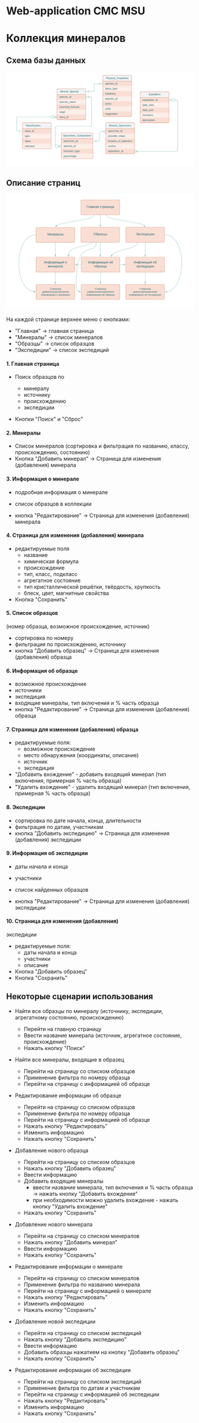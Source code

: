 Web-application CMC MSU
=======================

# Коллекция минералов

Схема базы данных
-----------------

![Alt text](docs/db_diagram.png)

Описание страниц
-----------------------
![Alt text](docs/navigation.png)

На каждой странице верхнее меню с кнопками:

- "Главная" -> главная страница
- "Минералы" -> список минералов
- "Образцы" -> список образцов
- "Экспедиции" -> список экспедиций

#### 1. Главная страница

- Поиск образцов по
  - минералу
  - источнику
  - происхождению
  - экспедиции

- Кнопки "Поиск" и "Сброс"

#### 2. Минералы

- Список минералов (сортировка и фильтрация по названию, классу, происхождению, состоянию)
- Кнопка "Добавить минерал" -> Страница для изменения (добавления) минерала

#### 3. Информация о минерале

- подробная информация о минерале
- список образцов в коллекции

- кнопка "Редактирование" -> Страница для изменения (добавления) минерала

#### 4. Страница для изменения (добавления) минерала

- редактируемые поля
  - название
  - химическая формула
  - происхождение
  - тип, класс, подкласс
  - агрегатное состояние
  - тип кристаллической решётки, твёрдость, хрупкость
  - блеск, цвет, магнитные свойства 
- Кнопка "Сохранить"

#### 5. Список образцов
  (номер образца, возможное происхождение, источник)
  - сортировка по номеру
  - фильтрация по происхождению, источнику
  - кнопка "Добавить образец" -> Страница для изменения (добавления) образца

#### 6. Информация об образце
  - возможное происхождение
  - источники
  - экспедиция
  - входящие минералы, тип включения и % часть образца
  - кнопка "Редактирование" -> Страница для изменения (добавления) образца

#### 7. Страница для изменения (добавления) образца

  - редактируемые поля:
    - возможное происхождение
    - место обнаружения (координаты, описание)
    - источник
    - экспедиция
  - "Добавить вхождение" - добавить входящий минерал (тип включения, примерная % часть образца)
  - "Удалить вхождение" - удалить входящий минерал (тип включения, примерная % часть образца)

#### 8. Экспедиции

  - сортировка по дате начала, конца, длительности
  - фильтрация по датам, участникам
  - кнопка "Добавить экспедицию" -> Страница для изменения (добавления) экспедиции

#### 9. Информация об экспедиции

- даты начала и конца
- участники
- список найденных образцов

- кнопка "Редактирование" -> Страница для изменения (добавления) экспедиции

#### 10. Страница для изменения (добавления) 
экспедиции

- редактируемые поля:
  - даты начала и конца
  - участники
  - описание
- Кнопка "Добавить образец" 
- Кнопка "Сохранить"

Некоторые сценарии использования
----------------------
- Найти все образцы по минералу (источнику, экспедиции, агрегатному состоянию, происхождению)
  - Перейти на главную страницу
  - Ввести название минерала (источник, агрегатное состояние, происхождение)
  - Нажать кнопку "Поиск"

- Найти все минералы, входящие в образец
  - Перейти на страницу со списком образцов
  - Применение фильтра по номеру образца
  - Перейти на страницу с информацией об образце

- Редактирование информации об образце
  - Перейти на страницу со списком образцов
  - Применение фильтра по номеру образца
  - Перейти на страницу с информацией об образце
  - Нажать кнопку "Редактировать"
  - Изменить информацию
  - Нажать кнопку "Сохранить"

- Добавление нового образца
  - Перейти на страницу со списком образцов
  - Нажать кнопку "Добавить образец"
  - Ввести информацию
  - Добавить входящие минералы 
    - ввести название минерала, тип включения и % часть образца -> нажать кнопку "Добавить вхождение"
    - при необходимости можно удалить вхождение - нажать кнопку "Удалить вхождение"
  - Нажать кнопку "Сохранить"

- Добавление нового минерала
  - Перейти на страницу со списком минералов
  - Нажать кнопку "Добавить минерал"
  - Ввести информацию
  - Нажать кнопку "Сохранить"

- Редактирование информации о минерале
  - Перейти на страницу со списком минералов
  - Применение фильтра по названию минерала
  - Перейти на страницу с информацией о минерале
  - Нажать кнопку "Редактировать"
  - Изменить информацию
  - Нажать кнопку "Сохранить"

- Добавление новой экспедиции
  - Перейти на страницу со списком экспедиций
  - Нажать кнопку "Добавить экспедицию"
  - Ввести информацию
  - Добавить образцы нажатием на кнопку "Добавить образец"
  - Нажать кнопку "Сохранить"

- Редактирование информации об экспедиции
  - Перейти на страницу со списком экспедиций
  - Применение фильтра по датам и участникам
  - Перейти на страницу с информацией об экспедиции
  - Нажать кнопку "Редактировать"
  - Изменить информацию
  - Нажать кнопку "Сохранить"